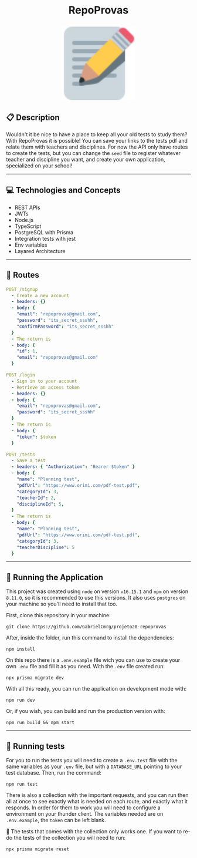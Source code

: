 # <p align = "center">RepoProvas</p>

<p align="center">
   <img src="./paper_pencil.svg" alt="paper and pencil" height="200"/>
</p>

## :clipboard: Description

Wouldn't it be nice to have a place to keep all your old tests to study them? With RepoProvas it is possible! You can save your links to the tests pdf and relate them with teachers and disciplines. For now the API only have routes to create the tests, but you can change the `seed` file to register whatever teacher and discipline you want, and create your own application, specialized on your school!

---

## :computer: Technologies and Concepts

- REST APIs
- JWTs
- Node.js
- TypeScript
- PostgreSQL with Prisma
- Integration tests with jest
- Env variables
- Layared Architecture

---

## :rocket: Routes

```yml
POST /signup
  - Create a new account
  - headers: {}
  - body: {
    "email": "repoprovas@gmail.com",
    "password": "its_secret_ssshh",
    "confirmPassword": "its_secret_ssshh"
  }
  - The return is
  - body: {
    "id": 1,
    "email": "repoprovas@gmail.com"
  }
```

```yml
POST /login
  - Sign in to your account
  - Retrieve an access token
  - headers: {}
  - body: {
    "email": "repoprovas@gmail.com",
    "password": "its_secret_ssshh"
  }
  - The return is
  - body: {
    "token": $token
  }
```

```yml
POST /tests
  - Save a test
  - headers: { "Authorization": "Bearer $token" }
  - body: {
    "name": "Planning test",
    "pdfUrl": "https://www.orimi.com/pdf-test.pdf",
    "categoryId": 3,
    "teacherId": 2,
    "disciplineId": 5,
  }
  - The return is
  - body: {
    "name": "Planning test",
    "pdfUrl": "https://www.orimi.com/pdf-test.pdf",
    "categoryId": 3,
    "teacherDiscipline": 5
  }
```

---

## 🏁 Running the Application

This project was created using `node` on version `v16.15.1` and `npm` on version `8.11.0`, so it is recommended to use this versions. It also uses `postgres` on your machine so you'll need to install that too.

First, clone this repository in your machine:

```
git clone https://github.com/GabrielCmrg/projeto20-repoprovas
```

After, inside the folder, run this command to install the dependencies:

```
npm install
```

On this repo there is a `.env.example` file wich you can use to create your own `.env` file and fill it as you need. With the `.env` file created run:

```
npx prisma migrate dev
```

With all this ready, you can run the application on development mode with:

```
npm run dev
```

Or, if you wish, you can build and run the production version with:

```
npm run build && npm start
```

---

## :test_tube: Running tests

For you to run the tests you will need to create a `.env.test` file with the same variables as your `.env` file, but with a `DATABASE_URL` pointing to your test database. Then, run the command:

```
npm run test
```

There is also a collection with the important requests, and you can run then all at once to see exactly what is needed on each route, and exactly what it responds. In order for them to work you will need to configure a environment on your thunder client. The variables needed are on `.env.example`, the `token` can be left blank.

:stop_sign: The tests that comes with the collection only works one. If you want to re-do the tests of the collection you will need to run:

```
npx prisma migrate reset
```
